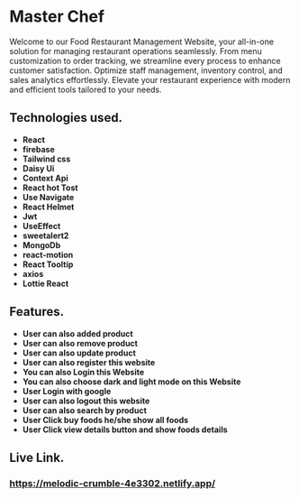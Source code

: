 # Master Chef

Welcome to our Food Restaurant Management Website, your all-in-one solution for managing restaurant operations seamlessly. From menu customization to order tracking, we streamline every process to enhance customer satisfaction. Optimize staff management, inventory control, and sales analytics effortlessly. Elevate your restaurant experience with modern and efficient tools tailored to your needs.

## Technologies used.

- **React**
- **firebase**
- **Tailwind css**
- **Daisy Ui**
- **Context Api**
- **React hot Tost**
- **Use Navigate**
- **React Helmet**
- **Jwt**
- **UseEffect**
- **sweetalert2**
- **MongoDb**
- **react-motion**
- **React Tooltip**
- **axios**
- **Lottie React**

## Features.

- **User can also added product**
- **User can also remove product**
- **User can also update product**
- **User can also register this website**
- **You can also Login this Website**
- **You can also choose dark and light mode on this Website**
- **User Login with google**
- **User can also logout this website**
- **User can also search by product**
- **User Click buy foods he/she show all foods**
- **User Click view details button and show foods details**

## Live Link.
### https://melodic-crumble-4e3302.netlify.app/
